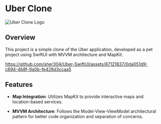 # Uber Clone

![Uber Clone Logo](https://github.com/sher304/Uber-SwiftUI/assets/87121837/d9964d88-7651-4c9c-9df7-c0f2c8beabb4)

## Overview

This project is a simple clone of the Uber application, developed as a pet project using SwiftUI with MVVM architecture and MapKit.



https://github.com/sher304/Uber-SwiftUI/assets/87121837/0da051d9-c694-4b8f-9a0b-fe428d3ccaa5



## Features

- **Map Integration**: Utilizes MapKit to provide interactive maps and location-based services.

- **MVVM Architecture**: Follows the Model-View-ViewModel architectural pattern for better code organization and separation of concerns.

##
